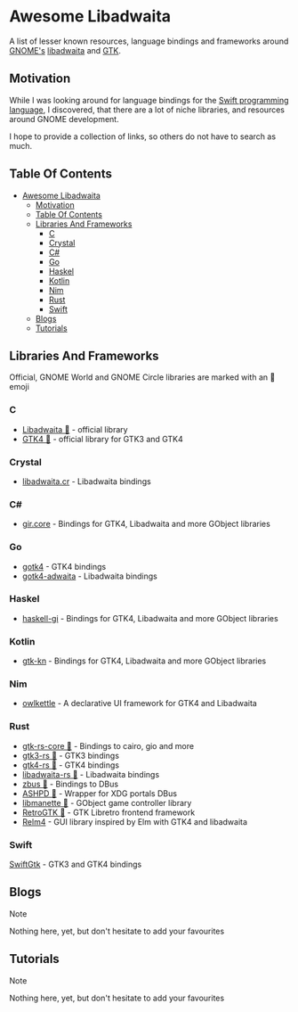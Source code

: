 # Awesome Libadwaita

A list of lesser known resources, language bindings and frameworks around [GNOME's](https://www.gnome.org/) [libadwaita](https://gitlab.gnome.org/GNOME/libadwaita) and [GTK](https://www.gtk.org).

## Motivation

While I was looking around for language bindings for the
[Swift programming language](https://www.swift.org/), I discovered, that there
are a lot of niche libraries, and resources around GNOME development.

I hope to provide a collection of links, so others do not have to search as much.

## Table Of Contents

- [Awesome Libadwaita](#awesome-libadwaita)
  - [Motivation](#motivation)
  - [Table Of Contents](#table-of-contents)
  - [Libraries And Frameworks](#libraries-and-frameworks)
    - [C](#c)
    - [Crystal](#crystal)
    - [C#](#c-1)
    - [Go](#go)
    - [Haskel](#haskel)
    - [Kotlin](#kotlin)
    - [Nim](#nim)
    - [Rust](#rust)
    - [Swift](#swift)
  - [Blogs](#blogs)
  - [Tutorials](#tutorials)

## Libraries And Frameworks

Official, GNOME World and GNOME Circle libraries are marked with an 👣 emoji

### C

- [Libadwaita 👣](https://gitlab.gnome.org/GNOME/libadwaita) - official library
- [GTK4 👣](https://gitlab.gnome.org/GNOME/gtk) - official library for GTK3 and GTK4

### Crystal

- [libadwaita.cr](https://github.com/GeopJr/libadwaita.cr) - Libadwaita bindings

### C#

- [gir.core](https://github.com/gircore/gir.core) - Bindings for GTK4, Libadwaita and more GObject libraries

### Go

- [gotk4](https://github.com/diamondburned/gotk4) - GTK4 bindings
- [gotk4-adwaita](https://github.com/diamondburned/gotk4-adwaita) - Libadwaita bindings

### Haskel

- [haskell-gi](https://github.com/haskell-gi/haskell-gi) - Bindings for GTK4, Libadwaita and more GObject libraries

### Kotlin

- [gtk-kn](https://gitlab.com/gtk-kn/gtk-kn) - Bindings for GTK4, Libadwaita and more GObject libraries

### Nim

- [owlkettle](https://github.com/can-lehmann/owlkettle) - A declarative UI framework for GTK4 and Libadwaita

### Rust

- [gtk-rs-core 👣](https://gtk-rs.org/gtk-rs-core) - Bindings to cairo, gio and more
- [gtk3-rs 👣](https://gtk-rs.org/gtk3-rs) - GTK3 bindings
- [gtk4-rs 👣](https://gtk-rs.org/gtk4-rs) - GTK4 bindings
- [libadwaita-rs 👣](https://gitlab.gnome.org/World/Rust/libadwaita-rs) - Libadwaita bindings
- [zbus 👣](https://dbus.pages.freedesktop.org/zbus) - Bindings to DBus
- [ASHPD 👣](https://github.com/bilelmoussaoui/ashpd) - Wrapper for XDG portals DBus
- [libmanette 👣](https://gnome.pages.gitlab.gnome.org/libmanette/) - GObject game controller library
- [RetroGTK 👣](https://gnome.pages.gitlab.gnome.org/retro-gtk/) - GTK Libretro frontend framework
- [Relm4](https://github.com/Relm4/Relm4) - GUI library inspired by Elm with GTK4 and libadwaita

### Swift

[SwiftGtk](https://github.com/rhx/SwiftGtk) - GTK3 and GTK4 bindings

## Blogs

> [!NOTE]  
> Nothing here, yet, but don't hesitate to add your favourites

## Tutorials

> [!NOTE]  
> Nothing here, yet, but don't hesitate to add your favourites
